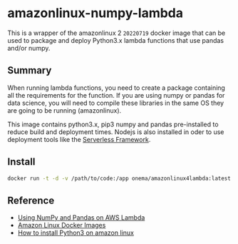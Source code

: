 amazonlinux-numpy-lambda
========================

This is a wrapper of the amazonlinux 2 `20220719` docker image that can be used to package and deploy 
Python3.x lambda functions that use pandas and/or numpy. 

Summary
-------
When running lambda functions, you need to create a package containing all the requirements for the function. If you are using numpy or pandas for data science, you will need to compile these libraries in the same OS they are going to be running (amazonlinux). 

This image contains python3.x, pip3 numpy and 
pandas pre-installed to reduce build and deployment times. Nodejs is also installed in oder to use deployment tools like the [Serverless Framework](https://serverless.com/). 

Install
-------
```bash
docker run -t -d -v /path/to/code:/app onema/amazonlinux4lambda:latest
```


Reference
---------
- [Using NumPy and Pandas on AWS Lambda](https://streetdatascience.com/2016/11/24/using-numpy-and-pandas-on-aws-lambda/)
- [Amazon Linux Docker Images](https://github.com/amazonlinux/container-images/tree/master)
- [How to install Python3 on amazon linux](https://computingforgeeks.com/how-to-install-python-on-amazon-linux/)


